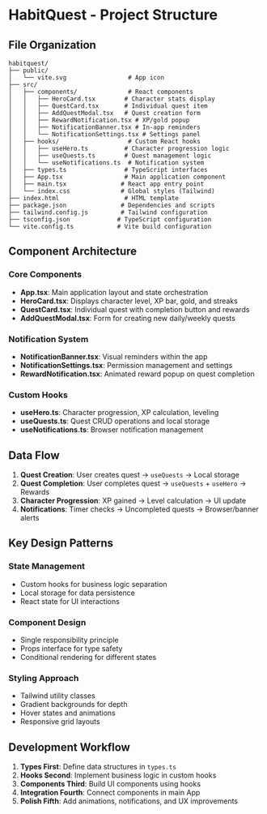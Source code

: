 # HabitQuest - Project Structure

## File Organization

```
habitquest/
├── public/
│   └── vite.svg                 # App icon
├── src/
│   ├── components/              # React components
│   │   ├── HeroCard.tsx        # Character stats display
│   │   ├── QuestCard.tsx       # Individual quest item
│   │   ├── AddQuestModal.tsx   # Quest creation form
│   │   ├── RewardNotification.tsx # XP/gold popup
│   │   ├── NotificationBanner.tsx # In-app reminders
│   │   └── NotificationSettings.tsx # Settings panel
│   ├── hooks/                   # Custom React hooks
│   │   ├── useHero.ts          # Character progression logic
│   │   ├── useQuests.ts        # Quest management logic
│   │   └── useNotifications.ts  # Notification system
│   ├── types.ts                # TypeScript interfaces
│   ├── App.tsx                 # Main application component
│   ├── main.tsx               # React app entry point
│   └── index.css              # Global styles (Tailwind)
├── index.html                  # HTML template
├── package.json               # Dependencies and scripts
├── tailwind.config.js         # Tailwind configuration
├── tsconfig.json             # TypeScript configuration
└── vite.config.ts            # Vite build configuration
```

## Component Architecture

### Core Components
- **App.tsx**: Main application layout and state orchestration
- **HeroCard.tsx**: Displays character level, XP bar, gold, and streaks
- **QuestCard.tsx**: Individual quest with completion button and rewards
- **AddQuestModal.tsx**: Form for creating new daily/weekly quests

### Notification System
- **NotificationBanner.tsx**: Visual reminders within the app
- **NotificationSettings.tsx**: Permission management and settings
- **RewardNotification.tsx**: Animated reward popup on quest completion

### Custom Hooks
- **useHero.ts**: Character progression, XP calculation, leveling
- **useQuests.ts**: Quest CRUD operations and local storage
- **useNotifications.ts**: Browser notification management

## Data Flow

1. **Quest Creation**: User creates quest → `useQuests` → Local storage
2. **Quest Completion**: User completes quest → `useQuests` + `useHero` → Rewards
3. **Character Progression**: XP gained → Level calculation → UI update
4. **Notifications**: Timer checks → Uncompleted quests → Browser/banner alerts

## Key Design Patterns

### State Management
- Custom hooks for business logic separation
- Local storage for data persistence
- React state for UI interactions

### Component Design
- Single responsibility principle
- Props interface for type safety
- Conditional rendering for different states

### Styling Approach
- Tailwind utility classes
- Gradient backgrounds for depth
- Hover states and animations
- Responsive grid layouts

## Development Workflow

1. **Types First**: Define data structures in `types.ts`
2. **Hooks Second**: Implement business logic in custom hooks
3. **Components Third**: Build UI components using hooks
4. **Integration Fourth**: Connect components in main App
5. **Polish Fifth**: Add animations, notifications, and UX improvements